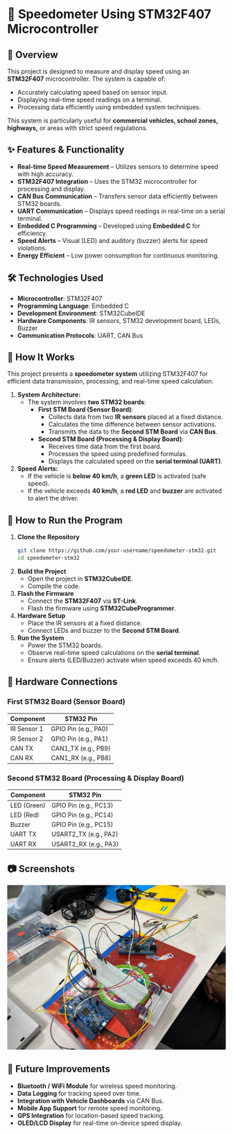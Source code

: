 # 🚀 Speedometer Using STM32F407 Microcontroller

## 📌 Overview
This project is designed to measure and display speed using an **STM32F407** microcontroller. The system is capable of:
- Accurately calculating speed based on sensor input.
- Displaying real-time speed readings on a terminal.
- Processing data efficiently using embedded system techniques.

This system is particularly useful for **commercial vehicles, school zones, highways,** or areas with strict speed regulations.

## ✨ Features & Functionality
- **Real-time Speed Measurement** – Utilizes sensors to determine speed with high accuracy.
- **STM32F407 Integration** – Uses the STM32 microcontroller for processing and display.
- **CAN Bus Communication** – Transfers sensor data efficiently between STM32 boards.
- **UART Communication** – Displays speed readings in real-time on a serial terminal.
- **Embedded C Programming** – Developed using **Embedded C** for efficiency.
- **Speed Alerts** – Visual (LED) and auditory (buzzer) alerts for speed violations.
- **Energy Efficient** – Low power consumption for continuous monitoring.

## 🛠️ Technologies Used
- **Microcontroller**: STM32F407
- **Programming Language**: Embedded C
- **Development Environment**: STM32CubeIDE
- **Hardware Components**: IR sensors, STM32 development board, LEDs, Buzzer
- **Communication Protocols**: UART, CAN Bus

## 🚀 How It Works
This project presents a **speedometer system** utilizing STM32F407 for efficient data transmission, processing, and real-time speed calculation.

1. **System Architecture:**
   - The system involves **two STM32 boards**:
     - **First STM Board (Sensor Board)**:
       - Collects data from two **IR sensors** placed at a fixed distance.
       - Calculates the time difference between sensor activations.
       - Transmits the data to the **Second STM Board** via **CAN Bus**.
     - **Second STM Board (Processing & Display Board)**:
       - Receives time data from the first board.
       - Processes the speed using predefined formulas.
       - Displays the calculated speed on the **serial terminal (UART)**.
2. **Speed Alerts:**
   - If the vehicle is **below 40 km/h**, a **green LED** is activated (safe speed).
   - If the vehicle exceeds **40 km/h**, a **red LED** and **buzzer** are activated to alert the driver.

## 🚀 How to Run the Program
1. **Clone the Repository**
   ```sh
   git clone https://github.com/your-username/speedometer-stm32.git
   cd speedometer-stm32
   ```
2. **Build the Project**
   - Open the project in **STM32CubeIDE**.
   - Compile the code.
3. **Flash the Firmware**
   - Connect the **STM32F407** via **ST-Link**.
   - Flash the firmware using **STM32CubeProgrammer**.
4. **Hardware Setup**
   - Place the IR sensors at a fixed distance.
   - Connect LEDs and buzzer to the **Second STM Board**.
5. **Run the System**
   - Power the STM32 boards.
   - Observe real-time speed calculations on the **serial terminal**.
   - Ensure alerts (LED/Buzzer) activate when speed exceeds 40 km/h.

## 📌 Hardware Connections
### **First STM32 Board (Sensor Board)**
| Component | STM32 Pin |
|-----------|----------|
| IR Sensor 1 | GPIO Pin (e.g., PA0) |
| IR Sensor 2 | GPIO Pin (e.g., PA1) |
| CAN TX | CAN1_TX (e.g., PB9) |
| CAN RX | CAN1_RX (e.g., PB8) |

### **Second STM32 Board (Processing & Display Board)**
| Component | STM32 Pin |
|-----------|----------|
| LED (Green) | GPIO Pin (e.g., PC13) |
| LED (Red) | GPIO Pin (e.g., PC14) |
| Buzzer | GPIO Pin (e.g., PC15) |
| UART TX | USART2_TX (e.g., PA2) |
| UART RX | USART2_RX (e.g., PA3) |

## 📷 Screenshots
![Game Preview](screenshots/Experimental_setup.jpg)

## 🎯 Future Improvements
- **Bluetooth / WiFi Module** for wireless speed monitoring.
- **Data Logging** for tracking speed over time.
- **Integration with Vehicle Dashboards** via CAN Bus.
- **Mobile App Support** for remote speed monitoring.
- **GPS Integration** for location-based speed tracking.
- **OLED/LCD Display** for real-time on-device speed display.

